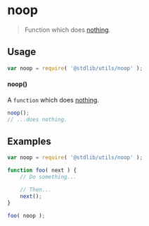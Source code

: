 # noop

> Function which does [nothing][nop].


<section class="usage">

## Usage

``` javascript
var noop = require( '@stdlib/utils/noop' );
```

#### noop()

A `function` which does [nothing][nop].

``` javascript
noop();
// ...does nothing.
```

</section>

<!-- /.usage -->


<section class="examples">

## Examples

``` javascript
var noop = require( '@stdlib/utils/noop' );

function foo( next ) {
    // Do something...

    // Then...
    next();
}

foo( noop );
```

</section>

<!-- /.examples -->


<section class="links">

[nop]: https://en.wikipedia.org/wiki/NOP

</section>

<!-- /.links -->
